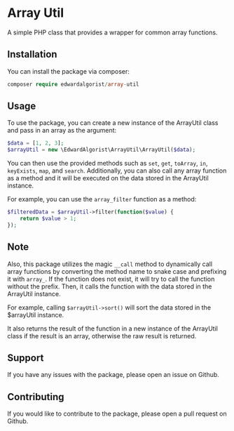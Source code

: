 # Array Util

A simple PHP class that provides a wrapper for common array functions.

## Installation
You can install the package via composer:

```php
composer require edwardalgorist/array-util
```

## Usage

To use the package, you can create a new instance of the ArrayUtil class and pass in an array as the argument:

```php
$data = [1, 2, 3];
$arrayUtil = new \EdwardAlgorist\ArrayUtil\ArrayUtil($data);
```

You can then use the provided methods such as `set`, `get`, `toArray`, `in`, `keyExists`, `map`, and `search`. Additionally, you can also call any array function as a method and it will be executed on the data stored in the ArrayUtil instance.

For example, you can use the `array_filter` function as a method:

```php
$filteredData = $arrayUtil->filter(function($value) {
    return $value > 1;
});
```

## Note

Also, this package utilizes the magic `__call` method to dynamically call array functions by converting the method name to snake case and prefixing it with `array_`. If the function does not exist, it will try to call the function without the prefix. Then, it calls the function with the data stored in the ArrayUtil instance.

For example, calling `$arrayUtil->sort()` will sort the data stored in the $arrayUtil instance.

It also returns the result of the function in a new instance of the ArrayUtil class if the result is an array, otherwise the raw result is returned.

## Support
If you have any issues with the package, please open an issue on Github.

## Contributing
If you would like to contribute to the package, please open a pull request on Github.
